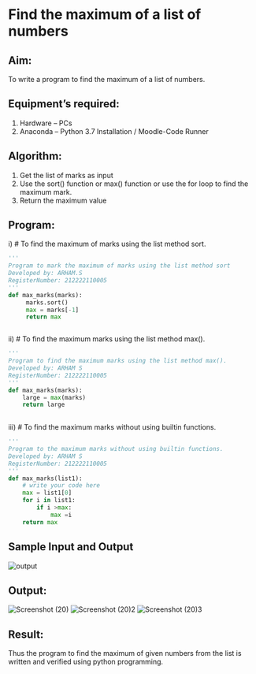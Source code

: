 # Find the maximum of a list of numbers
## Aim:
To write a program to find the maximum of a list of numbers.
## Equipment’s required:
1.	Hardware – PCs
2.	Anaconda – Python 3.7 Installation / Moodle-Code Runner
## Algorithm:
1.	Get the list of marks as input
2.	Use the sort() function or max() function or use the for loop to find the maximum mark.
3.	Return the maximum value
## Program:

i)	# To find the maximum of marks using the list method sort.
```Python
''' 
Program to mark the maximum of marks using the list method sort
Developed by: ARHAM.S
RegisterNumber: 212222110005
'''
def max_marks(marks):
     marks.sort()
     max = marks[-1]
     return max



```

ii)	# To find the maximum marks using the list method max().
```Python
''' 
Program to find the maximum marks using the list method max().
Developed by: ARHAM S
RegisterNumber: 212222110005
'''
def max_marks(marks):
    large = max(marks)
    return large
    


```

iii) # To find the maximum marks without using builtin functions.
```Python
''' 
Program to the maximum marks without using builtin functions.
Developed by: ARHAM S
RegisterNumber: 212222110005
'''
def max_marks(list1):
    # write your code here
    max = list1[0]
    for i in list1:
        if i >max:
            max =i
    return max


```
## Sample Input and Output
![output](./img/max_marks1.jpg) 

## Output:
![Screenshot (20)](https://github.com/arhamshajahan/FindMaximum/assets/127313881/f7d40116-959d-4513-b41a-3830acd0e88a)
![Screenshot (20)2](https://github.com/arhamshajahan/FindMaximum/assets/127313881/7117a3ba-c33c-4322-83c3-05c87f4332d2)
![Screenshot (20)3](https://github.com/arhamshajahan/FindMaximum/assets/127313881/b454b5d9-c768-4b7e-8fc9-4acdc8a8b45a)


## Result:
Thus the program to find the maximum of given numbers from the list is written and verified using python programming.

